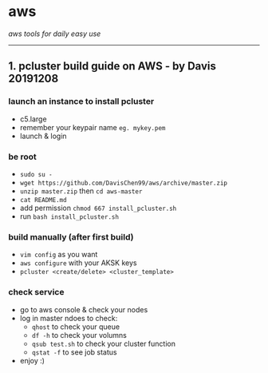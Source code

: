 # aws
*aws tools for daily easy use*
***

## 1. pcluster build guide on AWS - by Davis 20191208

### launch an instance to install pcluster
- c5.large
- remember your keypair name `eg. mykey.pem`
- launch & login

### be root
- `sudo su -`
- `wget https://github.com/DavisChen99/aws/archive/master.zip`
- `unzip master.zip` then `cd aws-master`
- `cat README.md`
- add permission `chmod 667 install_pcluster.sh`
- run `bash install_pcluster.sh`

### build manually (after first build)
- `vim config` as you want
- `aws configure` with your AKSK keys
- `pcluster <create/delete> <cluster_template>`

### check service
- go to aws console & check your nodes
- log in master ndoes to check:
  * `qhost` to check your queue
  * `df -h` to check your volumns
  * `qsub test.sh` to check your cluster function
  * `qstat -f` to see job status
- enjoy :)
